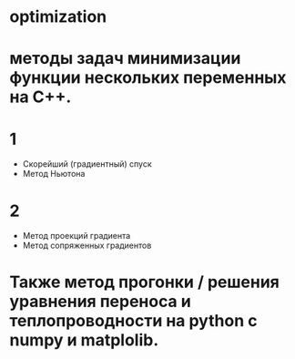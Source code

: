 # optimization
# методы задач минимизации функции нескольких переменных на C++.

# 1
- Скорейший (градиентный) спуск
- Метод Ньютона
# 2
- Метод проекций градиента
- Метод сопряженных градиентов

# Также метод прогонки / решения уравнения переноса и теплопроводности на python с numpy и matplolib. 
